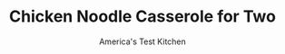 ---
layout: ../../layouts/MarkdownPostLayout.astro
title: Chicken Noodle Casserole for Two
author: America's Test Kitchen
pubDate: 2023-03-15
description: "We wanted all the homey comfort of this retro dish without the leftovers."
image_url: https://res.cloudinary.com/hksqkdlah/image/upload/ar_1:1,c_fill,dpr_2.0,f_auto,fl_lossy.progressive.strip_profile,g_faces:auto,q_auto:low,w_344/SFS_ChickenNoodleCasseroleForTwo-55_av2jtj
tags: ["Main Courses","American","Chicken","For Two","Weeknight"]
calories: 2006
protein: 53
carbohydrates: 71
fats: 
fiber: 6
ingredients: ["3 tablespoons, extra-virgin olive oil, divided","1/2 cup, panko bread crumbs","1/2 teaspoon, table salt, divided","1/2 teaspoon, pepper, divided","3 tablespoons, grated Parmesan cheese","4 ounces, white mushrooms, trimmed and sliced thin","2 , shallots, chopped","8 ounces, boneless, skinless chicken thighs, trimmed and cut into 1-inch pieces","4 teaspoons, all-purpose flour","1 cup, half-and-half","1 cup, chicken broth","3 ounces (1½ cups), wide egg noodles","2 ounces, sharp cheddar cheese, shredded (½ cup)","1/2 cup, frozen peas"]
serves: 2
time: "50 minutes"
instructions: ["Combine 1 tablespoon oil, panko, ⅛ teaspoon salt, and ⅛ teaspoon pepper in 10-inch nonstick skillet. Cook over medium heat, stirring frequently, until evenly browned, 3 to 5 minutes. Off heat, sprinkle Parmesan evenly over panko mixture and stir to combine, breaking up any clumps. Transfer panko mixture to bowl; set aside.","Heat remaining 2 tablespoons oil in now-empty skillet over medium heat until shimmering. Add mushrooms, shallots, ¼ teaspoon salt, and ¼ teaspoon pepper and cook until moisture has evaporated and mushrooms are golden brown, about 8 minutes.","Add chicken and flour and stir until no dry flour remains. Cook for 1 minute. Stir in half-and-half and broth and bring to simmer. Stir in noodles, submerging them as much as possible, and cook, uncovered, stirring often, until noodles are tender and sauce is thickened (rubber spatula will leave trail that takes about 3 seconds to fill in), about 8 minutes.","Stir in cheddar, peas, remaining ⅛ teaspoon salt, and remaining ⅛ teaspoon pepper until cheese is completely melted and peas are warmed through, about 2 minutes. Off heat, sprinkle evenly with reserved panko mixture. Serve."]
nutrition: ["1140 mg Potassium","808 mg Phosphorus","573 mg Calcium","5 mg Iron","110 mg Magnesium","1361 mg Sodium","5 mg Zinc","56 g Fat","14 mg Niacin (B3)","25 g Monounsaturated","5 g Polyunsaturated","1 mg Riboflavin (B2)","13 mg Vitamin C","228 mg Cholesterol","21 g Saturated","6 g Fiber","93 µg Folic acid","83 µg Folate (food)","16 g Sugars","29 µg Vitamin K","439 g Water","71 g Carbs","242 µg Folate equivalent (total)","53 g Protein","4 mg Vitamin E","1 µg Vitamin B12","1 mg Vitamin B6","271 µg Vitamin A","1003 kcal Energy","2006 calories"]
notes: "You can substitute cremini mushrooms for the white mushrooms, if desired. There is no need to thaw the frozen peas before adding them in step 4."
---